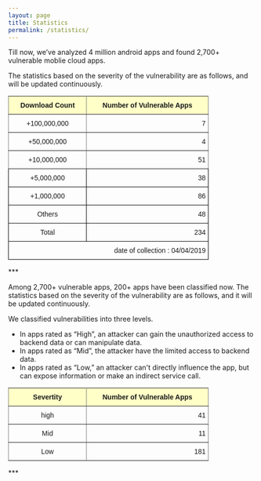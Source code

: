 ```yaml
---
layout: page
title: Statistics
permalink: /statistics/
---
```


Till now, we’ve analyzed 4 million android apps and found 2,700+ vulnerable moblie cloud apps.

The statistics based on the severity of the vulnerability are as follows, and will be updated continuously.

<style type="text/css">
.tg  {border-collapse:collapse;border-spacing:0;}
.tg td{font-family:Arial, sans-serif;font-size:14px;padding:10px 5px;border-style:solid;border-width:1px;overflow:hidden;word-break:normal;border-color:black;}
.tg th{font-family:Arial, sans-serif;font-size:14px;font-weight:normal;padding:10px 5px;border-style:solid;border-width:1px;overflow:hidden;word-break:normal;border-color:black;}
.tg .tg-baqh{text-align:center;vertical-align:top}
.tg .tg-c3ow{border-color:inherit;text-align:center;vertical-align:top}
.tg .tg-lqy6{text-align:right;vertical-align:top}
.tg .tg-py60{font-weight:bold;background-color:#ffffc7;border-color:inherit;text-align:center;vertical-align:top}
.tg .tg-dvpl{border-color:inherit;text-align:right;vertical-align:top}
</style>
<table class="tg" style="undefined;table-layout: fixed; width: 409px">
<colgroup>
<col style="width: 160px">
<col style="width: 250px">
</colgroup>
  <tr>
    <th class="tg-py60">Download Count</th>
    <th class="tg-py60">Number of Vulnerable Apps</th>
  </tr>
  <tr>
    <td class="tg-c3ow">+100,000,000</td>
    <td class="tg-dvpl">7</td>
  </tr>
  <tr>
    <td class="tg-c3ow">+50,000,000</td>
    <td class="tg-dvpl">4</td>
  </tr>
  <tr>
    <td class="tg-c3ow">+10,000,000</td>
    <td class="tg-dvpl">51</td>
  </tr>
  <tr>
    <td class="tg-baqh">+5,000,000</td>
    <td class="tg-lqy6">38</td>
  </tr>
  <tr>
    <td class="tg-baqh">+1,000,000</td>
    <td class="tg-lqy6">86</td>
  </tr>
  <tr>
    <td class="tg-baqh">Others</td>
    <td class="tg-lqy6">48</td>
  </tr>
  <tr>
  <td class="tg-baqh">Total</td>
  <td class="tg-lqy6">234</td>
</tr>
<tr>
  <td class="tg-z6qf" style="text-align:right;" colspan="2">date of collection : 04/04/2019</td>
</tr>
</table>
***

Among 2,700+ vulnerable apps, 200+ apps have been classified now. The statistics based on the severity of the vulnerability are as follows, and it will be updated continuously.

We classified vulnerabilities into three levels.
- In apps rated as “High”, an attacker can gain the unauthorized access to backend data or can manipulate data.
- In apps rated as “Mid”, the attacker have the limited access to backend data.
- In apps rated as “Low,” an attacker can't directly influence the app, but can expose information or make an indirect service call.


<style type="text/css">
.tg  {border-collapse:collapse;border-spacing:0;}
.tg td{font-family:Arial, sans-serif;font-size:14px;padding:10px 5px;border-style:solid;border-width:1px;overflow:hidden;word-break:normal;border-color:black;}
.tg th{font-family:Arial, sans-serif;font-size:14px;font-weight:normal;padding:10px 5px;border-style:solid;border-width:1px;overflow:hidden;word-break:normal;border-color:black;}
.tg .tg-c3ow{border-color:inherit;text-align:center;vertical-align:top}
.tg .tg-py60{font-weight:bold;background-color:#ffffc7;border-color:inherit;text-align:center;vertical-align:top}
.tg .tg-dvpl{border-color:inherit;text-align:right;vertical-align:top}
</style>
<table class="tg" style="undefined;table-layout: fixed; width: 409px">
<colgroup>
<col style="width: 160px">
<col style="width: 250px">
</colgroup>
  <tr>
    <th class="tg-py60">Severtity</th>
    <th class="tg-py60">Number of Vulnerable Apps</th>
  </tr>
  <tr>
    <td class="tg-c3ow">high</td>
    <td class="tg-dvpl">41</td>
  </tr>
  <tr>
    <td class="tg-c3ow">Mid</td>
    <td class="tg-dvpl">11</td>
  </tr>
  <tr>
    <td class="tg-c3ow">Low</td>
    <td class="tg-dvpl">181</td>
  </tr>
</table>
***


